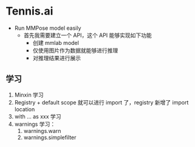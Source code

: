 # Tennis.ai

- Run MMPose model easily
  - 首先我需要建立一个 API，这个 API 能够实现如下功能
    - 创建 mmlab model
    - 仅使用图片作为数据就能够进行推理
    - 对推理结果进行展示



## 学习

1. Minxin 学习
2. Registry + default scope 就可以进行 import 了，registry 新增了 import location
3. with ... as xxx 学习
4. warnings 学习：
   1. warnings.warn
   2. warnings.simplefilter

